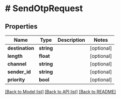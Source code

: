 # # SendOtpRequest

## Properties

Name | Type | Description | Notes
------------ | ------------- | ------------- | -------------
**destination** | **string** |  | [optional]
**length** | **float** |  | [optional]
**channel** | **string** |  | [optional]
**sender_id** | **string** |  | [optional]
**priority** | **bool** |  | [optional]

[[Back to Model list]](../../README.md#models) [[Back to API list]](../../README.md#endpoints) [[Back to README]](../../README.md)
